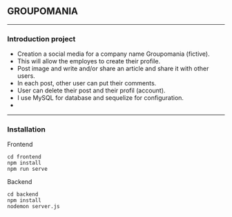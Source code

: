 ## GROUPOMANIA
---------------------------------------------------------------

### Introduction project

- Creation a social media for a company name Groupomania (fictive).
- This will allow the employes to create their profile.
- Post image and write and/or share an article and share it with other users. 
- In each post, other user can put their comments. 
- User can delete their post and their profil (account).
- I use MySQL for database and sequelize for configuration.
- 
---------------------------------------------------------------

### Installation

Frontend
```
cd frontend
npm install
npm run serve
```

Backend
```
cd backend
npm install
nodemon server.js
```



